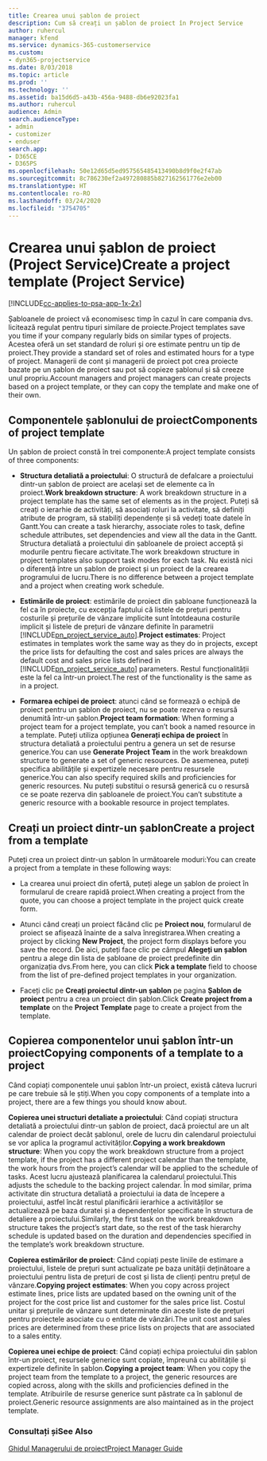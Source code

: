 ```yaml
---
title: Crearea unui șablon de proiect
description: Cum să creați un șablon de proiect în Project Service
author: ruhercul
manager: kfend
ms.service: dynamics-365-customerservice
ms.custom:
- dyn365-projectservice
ms.date: 8/03/2018
ms.topic: article
ms.prod: ''
ms.technology: ''
ms.assetid: ba15d6d5-a43b-456a-9488-db6e92023fa1
ms.author: ruhercul
audience: Admin
search.audienceType:
- admin
- customizer
- enduser
search.app:
- D365CE
- D365PS
ms.openlocfilehash: 50e12d65d5ed957565485413490b8d9f0e2f47ab
ms.sourcegitcommit: 8c786230ef2a497280885b827162561776e2eb00
ms.translationtype: HT
ms.contentlocale: ro-RO
ms.lasthandoff: 03/24/2020
ms.locfileid: "3754705"
---
```

# <a name="create-a-project-template-project-service"></a><span data-ttu-id="56880-103">Crearea unui șablon de proiect (Project Service)</span><span class="sxs-lookup"><span data-stu-id="56880-103">Create a project template (Project Service)</span></span>

[!INCLUDE[cc-applies-to-psa-app-1x-2x](../includes/cc-applies-to-psa-app-1x-2x.md)]

<span data-ttu-id="56880-104">Șabloanele de proiect vă economisesc timp în cazul în care compania dvs. licitează regulat pentru tipuri similare de proiecte.</span><span class="sxs-lookup"><span data-stu-id="56880-104">Project templates save you time if your company regularly bids on similar types of projects.</span></span> <span data-ttu-id="56880-105">Acestea oferă un set standard de roluri și ore estimate pentru un tip de proiect.</span><span class="sxs-lookup"><span data-stu-id="56880-105">They provide a standard set of roles and estimated hours for a type of project.</span></span> <span data-ttu-id="56880-106">Managerii de cont și managerii de proiect pot crea proiecte bazate pe un șablon de proiect sau pot să copieze șablonul și să creeze unul propriu.</span><span class="sxs-lookup"><span data-stu-id="56880-106">Account managers and project managers can create projects based on a project template, or they can copy the template and make one of their own.</span></span>  
  
## <a name="components-of-project-template"></a><span data-ttu-id="56880-107">Componentele șablonului de proiect</span><span class="sxs-lookup"><span data-stu-id="56880-107">Components of project template</span></span>
 <span data-ttu-id="56880-108">Un șablon de proiect constă în trei componente:</span><span class="sxs-lookup"><span data-stu-id="56880-108">A project template consists of three components:</span></span>  
  
- <span data-ttu-id="56880-109">**Structura detaliată a proiectului**: O structură de defalcare a proiectului dintr-un șablon de proiect are același set de elemente ca în proiect.</span><span class="sxs-lookup"><span data-stu-id="56880-109">**Work breakdown structure**: A work breakdown structure in a project template has the same set of elements as in the project.</span></span> <span data-ttu-id="56880-110">Puteți să creați o ierarhie de activități, să asociați roluri la activitate, să definiți atribute de program, să stabiliți dependențe și să vedeți toate datele în Gantt.</span><span class="sxs-lookup"><span data-stu-id="56880-110">You can create a task hierarchy, associate roles to task, define schedule attributes, set dependencies and view all the data in the Gantt.</span></span> <span data-ttu-id="56880-111">Structura detaliată a proiectului din șabloanele de proiect acceptă și modurile pentru fiecare activitate.</span><span class="sxs-lookup"><span data-stu-id="56880-111">The work breakdown structure in project templates also support task modes for each task.</span></span> <span data-ttu-id="56880-112">Nu există nici o diferență între un șablon de proiect și un proiect de la crearea programului de lucru.</span><span class="sxs-lookup"><span data-stu-id="56880-112">There is no difference between a project template and a project when creating work schedule.</span></span>  
  
- <span data-ttu-id="56880-113">**Estimările de proiect**: estimările de proiect din șabloane funcționează la fel ca în proiecte, cu excepția faptului că listele de prețuri pentru costurile și prețurile de vânzare implicite sunt întotdeauna costurile implicit și listele de prețuri de vânzare definite în parametrii [!INCLUDE[pn_project_service_auto](../includes/pn-project-service-auto.md)].</span><span class="sxs-lookup"><span data-stu-id="56880-113">**Project estimates**: Project estimates in templates work the same way as they do in projects, except the price lists for defaulting the cost and sales prices are always the default cost and sales price lists defined in [!INCLUDE[pn_project_service_auto](../includes/pn-project-service-auto.md)] parameters.</span></span> <span data-ttu-id="56880-114">Restul funcționalității este la fel ca într-un proiect.</span><span class="sxs-lookup"><span data-stu-id="56880-114">The rest of the functionality is the same as in a project.</span></span>  
  
- <span data-ttu-id="56880-115">**Formarea echipei de proiect**: atunci când se formează o echipă de proiect pentru un șablon de proiect, nu se poate rezerva o resursă denumită într-un șablon.</span><span class="sxs-lookup"><span data-stu-id="56880-115">**Project team formation**: When forming a project team for a project template, you can’t book a named resource in a template.</span></span> <span data-ttu-id="56880-116">Puteți utiliza opțiunea **Generați echipa de proiect** în structura detaliată a proiectului pentru a genera un set de resurse generice.</span><span class="sxs-lookup"><span data-stu-id="56880-116">You can use **Generate Project Team** in the work breakdown structure to generate a set of generic resources.</span></span> <span data-ttu-id="56880-117">De asemenea, puteți specifica abilitățile și expertizele necesare pentru resursele generice.</span><span class="sxs-lookup"><span data-stu-id="56880-117">You can also specify required skills and proficiencies for generic resources.</span></span> <span data-ttu-id="56880-118">Nu puteți substitui o resursă generică cu o resursă ce se poate rezerva din șabloanele de proiect.</span><span class="sxs-lookup"><span data-stu-id="56880-118">You can’t substitute a generic resource with a bookable resource in project templates.</span></span>  
  
## <a name="create-a-project-from-a-template"></a><span data-ttu-id="56880-119">Creați un proiect dintr-un șablon</span><span class="sxs-lookup"><span data-stu-id="56880-119">Create a project from a template</span></span>  
 <span data-ttu-id="56880-120">Puteți crea un proiect dintr-un șablon în următoarele moduri:</span><span class="sxs-lookup"><span data-stu-id="56880-120">You can create a project from a template in these following ways:</span></span>  
  
-   <span data-ttu-id="56880-121">La crearea unui proiect din ofertă, puteți alege un șablon de proiect în formularul de creare rapidă proiect.</span><span class="sxs-lookup"><span data-stu-id="56880-121">When creating a project from the quote, you can choose a project template in the project quick create form.</span></span>  
  
-   <span data-ttu-id="56880-122">Atunci când creați un proiect făcând clic pe **Proiect nou**, formularul de proiect se afișează înainte de a salva înregistrarea.</span><span class="sxs-lookup"><span data-stu-id="56880-122">When creating a project by clicking **New Project**, the project form displays before you save the record.</span></span> <span data-ttu-id="56880-123">De aici, puteți face clic pe câmpul **Alegeți un șablon** pentru a alege din lista de șabloane de proiect predefinite din organizația dvs.</span><span class="sxs-lookup"><span data-stu-id="56880-123">From here, you can click **Pick a template** field to choose from the list of pre-defined project templates in your organization.</span></span>  
  
-   <span data-ttu-id="56880-124">Faceți clic pe **Creați proiectul dintr-un șablon** pe pagina **Șablon de proiect** pentru a crea un proiect din șablon.</span><span class="sxs-lookup"><span data-stu-id="56880-124">Click **Create project from a template** on the **Project Template** page to create a project from the template.</span></span>  
  
## <a name="copying-components-of-a-template-to-a-project"></a><span data-ttu-id="56880-125">Copierea componentelor unui șablon într-un proiect</span><span class="sxs-lookup"><span data-stu-id="56880-125">Copying components of a template to a project</span></span>  
 <span data-ttu-id="56880-126">Când copiați componentele unui șablon într-un proiect, există câteva lucruri pe care trebuie să le știți.</span><span class="sxs-lookup"><span data-stu-id="56880-126">When you copy components of a template into a project, there are a few things you should know about.</span></span>  
  
 <span data-ttu-id="56880-127">**Copierea unei structuri detaliate a proiectului**: Când copiați structura detaliată a proiectului dintr-un șablon de proiect, dacă proiectul are un alt calendar de proiect decât șablonul, orele de lucru din calendarul proiectului se vor aplica la programul activităților.</span><span class="sxs-lookup"><span data-stu-id="56880-127">**Copying a work breakdown structure**: When you copy the work breakdown structure from a project template, if the project has a different project calendar than the template, the work hours from the project’s calendar will be applied to the schedule of tasks.</span></span> <span data-ttu-id="56880-128">Acest lucru ajustează planificarea la calendarul proiectului.</span><span class="sxs-lookup"><span data-stu-id="56880-128">This adjusts the schedule to the backing project calendar.</span></span> <span data-ttu-id="56880-129">În mod similar, prima activitate din structura detaliată a proiectului ia data de începere a proiectului, astfel încât restul planificării ierarhice a activităților se actualizează pe baza duratei și a dependențelor specificate în structura de detaliere a proiectului.</span><span class="sxs-lookup"><span data-stu-id="56880-129">Similarly, the first task on the work breakdown structure takes the project’s start date, so the rest of the task hierarchy schedule is updated based on the duration and dependencies specified in the template’s work breakdown structure.</span></span>  
  
 <span data-ttu-id="56880-130">**Copierea estimărilor de proiect**: Când copiați peste liniile de estimare a proiectului, listele de prețuri sunt actualizate pe baza unității deținătoare a proiectului pentru lista de prețuri de cost și lista de clienți pentru prețul de vânzare.</span><span class="sxs-lookup"><span data-stu-id="56880-130">**Copying project estimates**: When you copy across project estimate lines, price lists are updated based on the owning unit of the project for the cost price list and customer for the sales price list.</span></span> <span data-ttu-id="56880-131">Costul unitar și prețurile de vânzare sunt determinate din aceste liste de prețuri pentru proiectele asociate cu o entitate de vânzări.</span><span class="sxs-lookup"><span data-stu-id="56880-131">The unit cost and sales prices are determined from these price lists on projects that are associated to a sales entity.</span></span>  
  
 <span data-ttu-id="56880-132">**Copierea unei echipe de proiect**: Când copiați echipa proiectului din șablon într-un proiect, resursele generice sunt copiate, împreună cu abilitățile și expertizele definite în șablon.</span><span class="sxs-lookup"><span data-stu-id="56880-132">**Copying a project team**: When you copy the project team from the template to a project, the generic resources are copied across, along with the skills and proficiencies defined in the template.</span></span> <span data-ttu-id="56880-133">Atribuirile de resurse generice sunt păstrate ca în șablonul de proiect.</span><span class="sxs-lookup"><span data-stu-id="56880-133">Generic resource assignments are also maintained as in the project template.</span></span>  
  
### <a name="see-also"></a><span data-ttu-id="56880-134">Consultați și</span><span class="sxs-lookup"><span data-stu-id="56880-134">See Also</span></span>  
 [<span data-ttu-id="56880-135">Ghidul Managerului de proiect</span><span class="sxs-lookup"><span data-stu-id="56880-135">Project Manager Guide</span></span>](../project-service/project-manager-guide.md)
